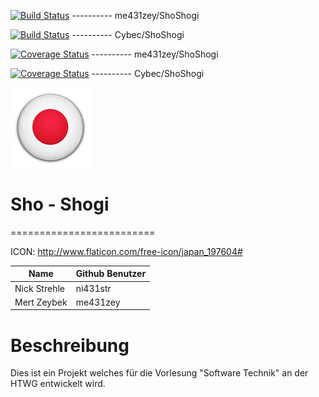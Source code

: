 [![Build Status](https://travis-ci.org/me431zey/ShoShogi.svg?branch=master)](https://travis-ci.org/me431zey/ShoShogi) ---------- me431zey/ShoShogi

[![Build Status](https://travis-ci.org/Cybec/ShoShogi.svg?branch=master)](https://travis-ci.org/Cybec/ShoShogi) ---------- Cybec/ShoShogi


[![Coverage Status](https://coveralls.io/repos/github/me431zey/ShoShogi/badge.svg?branch=shogi)](https://coveralls.io/github/me431zey/ShoShogi?branch=shogi) ---------- me431zey/ShoShogi

[![Coverage Status](https://coveralls.io/repos/github/Cybec/ShoShogi/badge.svg)](https://coveralls.io/github/Cybec/ShoShogi) ---------- Cybec/ShoShogi


![GitHub Logo](./Cybec.png) 
# Sho - Shogi
=========================

ICON: http://www.flaticon.com/free-icon/japan_197604#



Name         | Github Benutzer
--- | ---
Nick Strehle | ni431str
Mert Zeybek | me431zey



Beschreibung
=========================
Dies ist ein Projekt welches für die Vorlesung "Software Technik" an der HTWG entwickelt wird.
